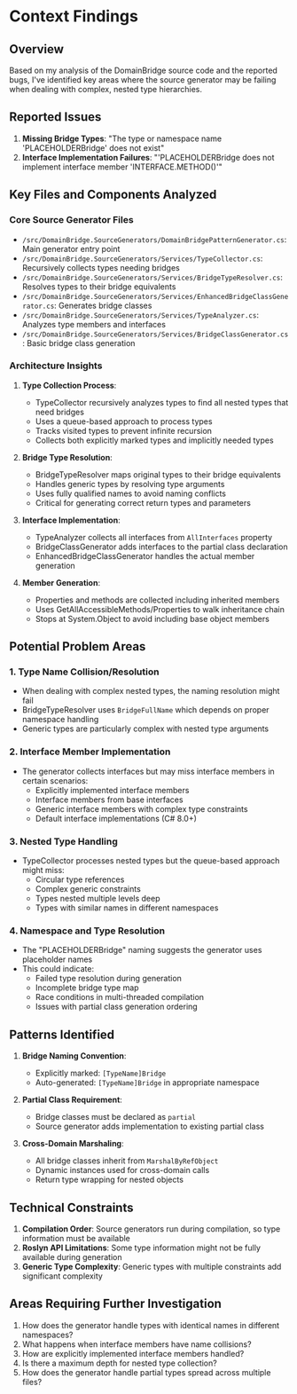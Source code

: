 # Context Findings

## Overview
Based on my analysis of the DomainBridge source code and the reported bugs, I've identified key areas where the source generator may be failing when dealing with complex, nested type hierarchies.

## Reported Issues
1. **Missing Bridge Types**: "The type or namespace name 'PLACEHOLDERBridge' does not exist"
2. **Interface Implementation Failures**: "'PLACEHOLDERBridge does not implement interface member 'INTERFACE.METHOD()'"

## Key Files and Components Analyzed

### Core Source Generator Files
- `/src/DomainBridge.SourceGenerators/DomainBridgePatternGenerator.cs`: Main generator entry point
- `/src/DomainBridge.SourceGenerators/Services/TypeCollector.cs`: Recursively collects types needing bridges
- `/src/DomainBridge.SourceGenerators/Services/BridgeTypeResolver.cs`: Resolves types to their bridge equivalents
- `/src/DomainBridge.SourceGenerators/Services/EnhancedBridgeClassGenerator.cs`: Generates bridge classes
- `/src/DomainBridge.SourceGenerators/Services/TypeAnalyzer.cs`: Analyzes type members and interfaces
- `/src/DomainBridge.SourceGenerators/Services/BridgeClassGenerator.cs`: Basic bridge class generation

### Architecture Insights

1. **Type Collection Process**:
   - TypeCollector recursively analyzes types to find all nested types that need bridges
   - Uses a queue-based approach to process types
   - Tracks visited types to prevent infinite recursion
   - Collects both explicitly marked types and implicitly needed types

2. **Bridge Type Resolution**:
   - BridgeTypeResolver maps original types to their bridge equivalents
   - Handles generic types by resolving type arguments
   - Uses fully qualified names to avoid naming conflicts
   - Critical for generating correct return types and parameters

3. **Interface Implementation**:
   - TypeAnalyzer collects all interfaces from `AllInterfaces` property
   - BridgeClassGenerator adds interfaces to the partial class declaration
   - EnhancedBridgeClassGenerator handles the actual member generation

4. **Member Generation**:
   - Properties and methods are collected including inherited members
   - Uses GetAllAccessibleMethods/Properties to walk inheritance chain
   - Stops at System.Object to avoid including base object members

## Potential Problem Areas

### 1. Type Name Collision/Resolution
- When dealing with complex nested types, the naming resolution might fail
- BridgeTypeResolver uses `BridgeFullName` which depends on proper namespace handling
- Generic types are particularly complex with nested type arguments

### 2. Interface Member Implementation
- The generator collects interfaces but may miss interface members in certain scenarios:
  - Explicitly implemented interface members
  - Interface members from base interfaces
  - Generic interface members with complex type constraints
  - Default interface implementations (C# 8.0+)

### 3. Nested Type Handling
- TypeCollector processes nested types but the queue-based approach might miss:
  - Circular type references
  - Complex generic constraints
  - Types nested multiple levels deep
  - Types with similar names in different namespaces

### 4. Namespace and Type Resolution
- The "PLACEHOLDERBridge" naming suggests the generator uses placeholder names
- This could indicate:
  - Failed type resolution during generation
  - Incomplete bridge type map
  - Race conditions in multi-threaded compilation
  - Issues with partial class generation ordering

## Patterns Identified

1. **Bridge Naming Convention**: 
   - Explicitly marked: `[TypeName]Bridge`
   - Auto-generated: `[TypeName]Bridge` in appropriate namespace

2. **Partial Class Requirement**:
   - Bridge classes must be declared as `partial`
   - Source generator adds implementation to existing partial class

3. **Cross-Domain Marshaling**:
   - All bridge classes inherit from `MarshalByRefObject`
   - Dynamic instances used for cross-domain calls
   - Return type wrapping for nested objects

## Technical Constraints

1. **Compilation Order**: Source generators run during compilation, so type information must be available
2. **Roslyn API Limitations**: Some type information might not be fully available during generation
3. **Generic Type Complexity**: Generic types with multiple constraints add significant complexity

## Areas Requiring Further Investigation

1. How does the generator handle types with identical names in different namespaces?
2. What happens when interface members have name collisions?
3. How are explicitly implemented interface members handled?
4. Is there a maximum depth for nested type collection?
5. How does the generator handle partial types spread across multiple files?